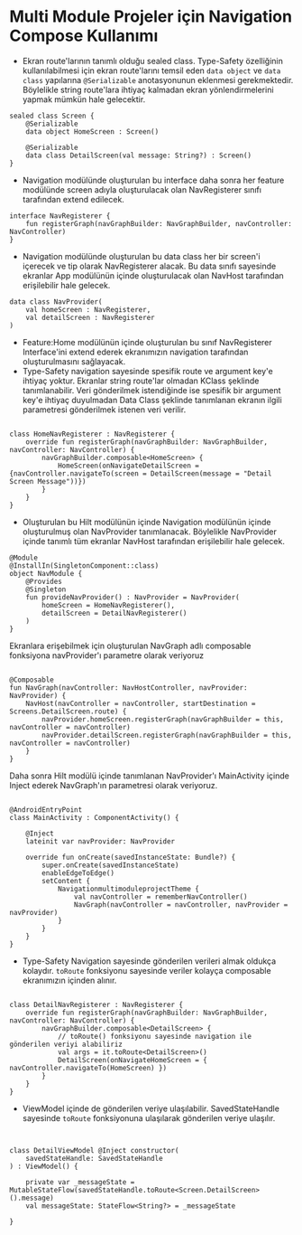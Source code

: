 # Multi Module Projeler için Navigation Compose Kullanımı


- Ekran route'larının tanımlı olduğu sealed class. Type-Safety özelliğinin kullanılabilmesi için ekran route'larını temsil eden `data object` ve `data class` yapılarına `@Serializable` anotasyonunun eklenmesi gerekmektedir. Böylelikle string route'lara ihtiyaç kalmadan ekran yönlendirmelerini yapmak mümkün hale gelecektir.
  
```
sealed class Screen {
    @Serializable
    data object HomeScreen : Screen()

    @Serializable
    data class DetailScreen(val message: String?) : Screen()
}
```
- Navigation modülünde oluşturulan bu interface daha sonra her feature modülünde screen adıyla oluşturulacak olan NavRegisterer sınıfı tarafından extend edilecek.
```
interface NavRegisterer {
    fun registerGraph(navGraphBuilder: NavGraphBuilder, navController: NavController)
}
```
- Navigation modülünde oluşturulan bu data class her bir screen'i içerecek ve tip olarak NavRegisterer alacak. Bu data sınıfı sayesinde ekranlar
App modülünün içinde oluşturulacak olan NavHost tarafından erişilebilir hale gelecek.

```
data class NavProvider(
    val homeScreen : NavRegisterer,
    val detailScreen : NavRegisterer
)
```
- Feature:Home modülünün içinde oluşturulan bu sınıf NavRegisterer Interface'ini extend ederek ekranımızın navigation tarafından oluşturulmasını sağlayacak.
- Type-Safety navigation sayesinde spesifik route ve argument key'e ihtiyaç yoktur. Ekranlar string route'lar olmadan KClass şeklinde tanımlanabilir. Veri gönderilmek istendiğinde ise spesifik bir argument key'e ihtiyaç duyulmadan Data Class şeklinde tanımlanan ekranın ilgili parametresi gönderilmek istenen veri verilir.

```

class HomeNavRegisterer : NavRegisterer {
    override fun registerGraph(navGraphBuilder: NavGraphBuilder, navController: NavController) {
        navGraphBuilder.composable<HomeScreen> {
            HomeScreen(onNavigateDetailScreen = {navController.navigateTo(screen = DetailScreen(message = "Detail Screen Message"))})
        }
    }
}

```
- Oluşturulan bu Hilt modülünün içinde Navigation modülünün içinde oluşturulmuş olan NavProvider tanımlanacak. Böylelikle NavProvider içinde tanımlı tüm ekranlar NavHost tarafından erişilebilir hale gelecek.

```
@Module
@InstallIn(SingletonComponent::class)
object NavModule {
    @Provides
    @Singleton
    fun provideNavProvider() : NavProvider = NavProvider(
        homeScreen = HomeNavRegisterer(),
        detailScreen = DetailNavRegisterer()
    )
}

```
Ekranlara erişebilmek için oluşturulan NavGraph adlı composable fonksiyona navProvider'ı parametre olarak veriyoruz
```

@Composable
fun NavGraph(navController: NavHostController, navProvider: NavProvider) {
    NavHost(navController = navController, startDestination = Screens.DetailScreen.route) {
        navProvider.homeScreen.registerGraph(navGraphBuilder = this, navController = navController)
        navProvider.detailScreen.registerGraph(navGraphBuilder = this, navController = navController)
    }
}

```
Daha sonra Hilt modülü içinde tanımlanan NavProvider'ı MainActivity içinde Inject ederek NavGraph'ın parametresi olarak veriyoruz.

```

@AndroidEntryPoint
class MainActivity : ComponentActivity() {

    @Inject
    lateinit var navProvider: NavProvider

    override fun onCreate(savedInstanceState: Bundle?) {
        super.onCreate(savedInstanceState)
        enableEdgeToEdge()
        setContent {
            NavigationmultimoduleprojectTheme {
                val navController = rememberNavController()
                NavGraph(navController = navController, navProvider = navProvider)
            }
        }
    }
}

```
- Type-Safety Navigation sayesinde gönderilen verileri almak oldukça kolaydır. `toRoute` fonksiyonu sayesinde veriler kolayça composable ekranımızın içinden alınır.

```

class DetailNavRegisterer : NavRegisterer {
    override fun registerGraph(navGraphBuilder: NavGraphBuilder, navController: NavController) {
        navGraphBuilder.composable<DetailScreen> {
            // toRoute() fonksiyonu sayesinde navigation ile gönderilen veriyi alabiliriz
            val args = it.toRoute<DetailScreen>()
            DetailScreen(onNavigateHomeScreen = { navController.navigateTo(HomeScreen) })
        }
    }
}

```

- ViewModel içinde de gönderilen veriye ulaşılabilir. SavedStateHandle sayesinde `toRoute` fonksiyonuna ulaşılarak gönderilen veriye ulaşılır.

```


class DetailViewModel @Inject constructor(
    savedStateHandle: SavedStateHandle
) : ViewModel() {
    
    private var _messageState = MutableStateFlow(savedStateHandle.toRoute<Screen.DetailScreen>().message)
    val messageState: StateFlow<String?> = _messageState
    
}

```



